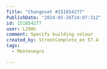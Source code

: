 ```yaml
---
Title: "Changeset #151854277"
PublishDate: "2024-05-26T14:07:31Z"
id: 151854277
user: L29Ah
comment: Specify building colour
created_by: StreetComplete_ee 57.4
tags:
  - Montenegro

---
```

